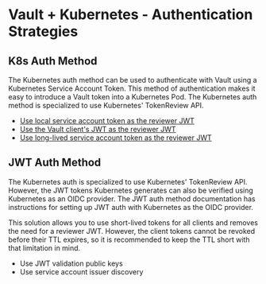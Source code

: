 # Vault + Kubernetes - Authentication Strategies

## K8s Auth Method
The Kubernetes auth method can be used to authenticate with Vault using a Kubernetes Service Account Token. This method of authentication makes it easy to introduce a Vault token into a Kubernetes Pod. The Kubernetes auth method is specialized to use Kubernetes' TokenReview API.

- [Use local service account token as the reviewer JWT](./local-token/)
- [Use the Vault client's JWT as the reviewer JWT](./client-token/)
- [Use long-lived service account token as the reviewer JWT](./long-lived-token/)

## JWT Auth Method
The Kubernetes auth is specialized to use Kubernetes' TokenReview API. However, the JWT tokens Kubernetes generates can also be verified using Kubernetes as an OIDC provider. The JWT auth method documentation has instructions for setting up JWT auth with Kubernetes as the OIDC provider.

This solution allows you to use short-lived tokens for all clients and removes the need for a reviewer JWT. However, the client tokens cannot be revoked before their TTL expires, so it is recommended to keep the TTL short with that limitation in mind.

- Use JWT validation public keys
- Use service account issuer discovery
